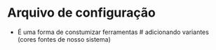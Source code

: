 # Arquivo de configuração
- É uma forma de constumizar ferramentas # adicionando variantes (cores fontes de nosso sistema)